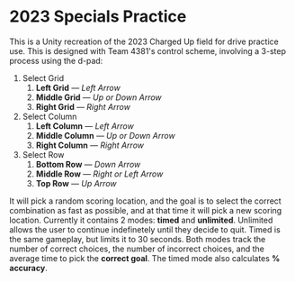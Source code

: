 # 2023 Specials Practice

This is a Unity recreation of the 2023 Charged Up field for drive practice use. This is designed with Team 4381's control scheme, involving a 3-step process using the d-pad:

1. Select Grid
    1. **Left Grid** — *Left Arrow*
    1. **Middle Grid** — *Up or Down Arrow*
    1. **Right Grid** — *Right Arrow*
1. Select Column
    1. **Left Column** — *Left Arrow*
    1. **Middle Column** — *Up or Down Arrow*
    1. **Right Column** — *Right Arrow*
1. Select Row
    1. **Bottom Row** — *Down Arrow*
    1. **Middle Row** — *Right or Left Arrow*
    1. **Top Row** — *Up Arrow*
    
It will pick a random scoring location, and the goal is to select the correct combination as fast as possible, and at that time it will pick a new scoring location. Currently it contains 2 modes: **timed** and **unlimited**. Unlimited allows the user to continue indefinetely until they decide to quit. Timed is the same gameplay, but limits it to 30 seconds. Both modes track the number of correct choices, the number of incorrect choices, and the average time to pick the **correct goal**. The timed mode also calculates **% accuracy**.